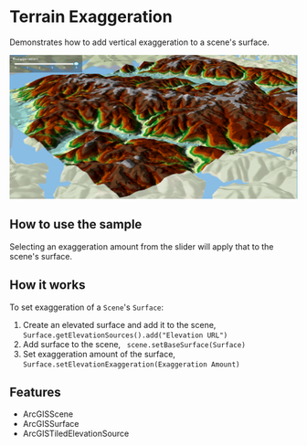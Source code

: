 <h1>Terrain Exaggeration</h1>

<p>Demonstrates how to add vertical exaggeration to a scene's surface.</p>

<p><img src="TerrainExaggeration.PNG"/></p>

<h2>How to use the sample</h2>

<p>Selecting an exaggeration amount from the slider will apply that to the scene's surface.</p>

<h2>How it works</h2>

<p>To set exaggeration of a <code>Scene</code>'s <code>Surface</code>:</p>

<ol>
  <li>Create an elevated surface and add it to the scene, <code>Surface.getElevationSources().add("Elevation URL")</code></li>
  <li>Add surface to the scene, <code> scene.setBaseSurface(Surface)</code></li>
  <li>Set exaggeration amount of the surface, <code>Surface.setElevationExaggeration(Exaggeration Amount)</code></li>
</ol>

<h2>Features</h2>

<ul>
  <li>ArcGISScene</li>
  <li>ArcGISSurface</li>
  <li>ArcGISTiledElevationSource</li>
</ul>

